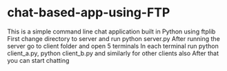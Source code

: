 # chat-based-app-using-FTP
This is a simple command line chat application built in Python using ftplib
First change directory to server and run python server.py
After running the server go to client folder and open 5 terminals
In each terminal run python client_a.py, python client_b.py and similarly for other clients also
After that you can start chatting

